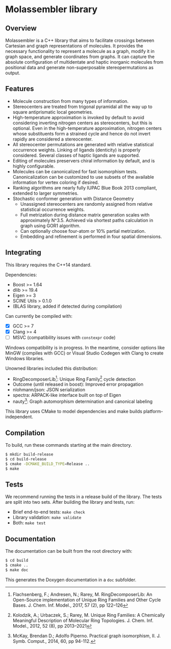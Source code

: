 # Molassembler library
## Overview

Molassembler is a C++ library that aims to facilitate crossings between
Cartesian and graph representations of molecules. It provides the necessary
functionality to represent a molecule as a graph, modify it in graph space, and
generate coordinates from graphs. It can capture the absolute configuration
of multidentate and haptic inorganic molecules from positional data and
generate non-superposable stereopermutations as output.


## Features

- Molecule construction from many types of information. 
- Stereocenters are treated from trigonal pyramidal all the way up to square
  antiprismatic local geometries.
- High-temperature approximation is invoked by default to avoid considering
  inverting nitrogen centers as stereocenters, but this is optional. Even in
  the high-temperature approximation, nitrogen centers whose substituents
  form a strained cycle and hence do not invert rapidly are considered a
  stereocenter.
- All stereocenter permutations are generated with relative statistical
  occurrence weights. Linking of ligands (denticity) is properly considered.
  Several classes of haptic ligands are supported.
- Editing of molecules preservers chiral information by default, and is highly
  configurable.
- Molecules can be canonicalized for fast isomorphism tests. Canonicalization
  can be customized to use subsets of the available information for vertex
  coloring if desired.
- Ranking algorithms are nearly fully IUPAC Blue Book 2013 compliant, extended
  to larger symmetries.
- Stochastic conformer generation with Distance Geometry
  - Unassigned stereocenters are randomly assigned from relative statistical
    occurrence weights.
  - Full metrization during distance matrix generation scales with approximately
    N^3.5. Achieved via shortest paths calculation in graph using GOR1 algorithm.
  - Can optionally choose four-atom or 10% partial metrization.
  - Embedding and refinement is performed in four spatial dimensions.


## Integrating

This library requires the C++14 standard.

Dependencies:

- Boost >= 1.64
- dlib >= 19.4
- Eigen >= 3
- SCINE Utils > 0.1.0
- (BLAS library, added if detected during compilation)


Can currently be compiled with:

- [x] GCC >= 7
- [x] Clang >= 4
- [ ] MSVC (compatibility issues with `constexpr` code)

Windows compatibility is in progress. In the meantime, consider options like
MinGW (compiles with GCC) or Visual Studio Codegen with Clang to create Windows
libraries.

Unowned libraries included this distribution:

- RingDecomposerLib[^1]: Unique Ring Family[^2] cycle detection
- Outcome (until released in boost): Improved error propagation
- nlohmann/json: JSON serialization
- spectra: ARPACK-like interface built on top of Eigen
- nauty[^3]: Graph automorphism determination and canonical labeling

This library uses CMake to model dependencies and make builds
platform-independent.


## Compilation

To build, run these commands starting at the main directory. 

```bash
$ mkdir build-release
$ cd build-release
$ cmake -DCMAKE_BUILD_TYPE=Release ..
$ make
```

## Tests

We recommend running the tests in a release build of the library. The tests are
split into two sets. After building the library and tests, run:

- Brief end-to-end tests: `make check`
- Library validation: `make validate`
- Both: `make test`


## Documentation

The documentation can be built from the root directory with:

```bash
$ cd build
$ cmake ..
$ make doc
```

This generates the Doxygen documentation in a `doc` subfolder.

[^1]: Flachsenberg, F.; Andresen, N.; Rarey, M. RingDecomposerLib: An
  Open-Source implementation of Unique Ring Families and Other Cycle Bases. J.
  Chem. Inf.  Model., 2017, 57 (2), pp 122–126

[^2]: Kolodzik, A.; Urbaczek, S.; Rarey, M. Unique Ring Families: A Chemically
  Meaningful Description of Molecular Ring Topologies. J. Chem. Inf. Model.,
  2012, 52 (8), pp 2013–2021

[^3]: McKay, Brendan D.; Adolfo Piperno. Practical graph isomorphism, II.
  J. Symb. Comput., 2014, 60, pp 94-112.
